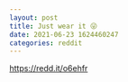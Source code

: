 ```yaml
--- 
layout: post 
title: Just wear it 😜 
date: 2021-06-23 1624460247 
categories: reddit 
--- 
```

https://redd.it/o6ehfr